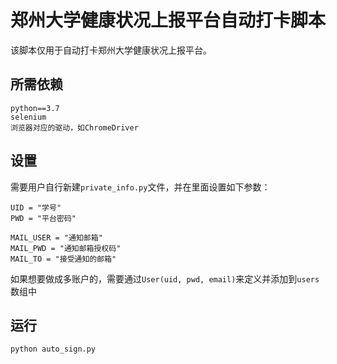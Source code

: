 # 郑州大学健康状况上报平台自动打卡脚本

该脚本仅用于自动打卡郑州大学健康状况上报平台。

## 所需依赖
```
python==3.7
selenium
浏览器对应的驱动，如ChromeDriver
```

## 设置

需要用户自行新建`private_info.py`文件，并在里面设置如下参数：
```
UID = "学号"
PWD = "平台密码"

MAIL_USER = "通知邮箱"
MAIL_PWD = "通知邮箱授权码"
MAIL_TO = "接受通知的邮箱"
```

如果想要做成多账户的，需要通过`User(uid, pwd, email)`来定义并添加到`users`数组中

## 运行

`python auto_sign.py`
